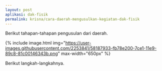 ```yaml
---
layout: post
aplikasi: dak-fisik
permalink: krisna/cara-daerah-mengusulkan-kegiatan-dak-fisik
---
```


Berikut tahapan-tahapan pengusulan dari daerah.

{% include image.html
    img="https://user-images.githubusercontent.com/2253841/58187933-fb78e200-7ce1-11e9-89c8-81c00146343b.png"
    max-width="650px"
%}

Berikut langkah-langkahnya.

<object width="100%" height="500px" style="margin-bottom:2em;" data="/assets/dokumen/dak-fisik/Panduan KRISNA DAK 2020.pdf#page=17"></object>